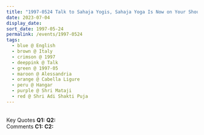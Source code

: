 ```yaml
---
title: "1997-0524 Talk to Sahaja Yogis, Sahaja Yoga Is Now on Your Shoulders, after the Evening Program by Spanish Sahaja Yogis, the day before Śhrī Ādi Śhakti Pūjā, Hangar, Cabella Ligure, Alessandria, Italy"
date: 2023-07-04
display_date: 
sort_date: 1997-05-24
permalink: /events/1997-0524
tags:
  - blue @ English
  - brown @ Italy
  - crimson @ 1997
  - deeppink @ Talk
  - green @ 1997-05
  - maroon @ Alessandria
  - orange @ Cabella Ligure
  - peru @ Hangar
  - purple @ Shri Mataji
  - red @ Shri Adi Shakti Puja
---
```


<br>

<wave-list>
  <list-title color="DarkSeaGreen" width="55">Key Quotes</list-title>
  <list-item color="BlanchedAlmond" width="280"><b>Q1:</b> <i></i></list-item>
  <list-item color="Lavender" width="280"><b>Q2:</b> <i></i></list-item>
</wave-list>

<br>

<wave-list>
  <list-title color="DarkSeaGreen" width="55">Comments</list-title>
  <list-item color="BlanchedAlmond" width="280"><b>C1:</b> <i></i></list-item>
  <list-item color="Lavender" width="280"><b>C2:</b> <i></i></list-item>
</wave-list>